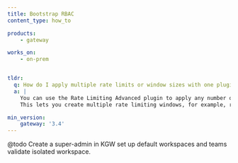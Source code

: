 ```yaml
---
title: Bootstrap RBAC
content_type: how_to

products:
    - gateway

works_on:
    - on-prem


tldr: 
  q: How do I apply multiple rate limits or window sizes with one plugin instance?
  a: |
    You can use the Rate Limiting Advanced plugin to apply any number of rate limits and window sizes per plugin instance. 
    This lets you create multiple rate limiting windows, for example, rate limit per minute and per hour, and per any arbitrary window size.

min_version:
    gateway: '3.4'
---
```


@todo Create a super-admin in KGW set up default workspaces and teams validate isolated workspace.